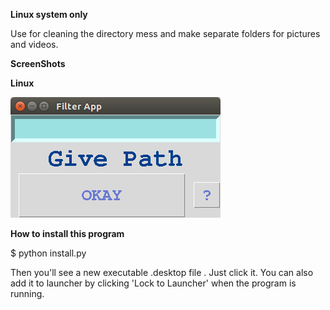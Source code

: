 **Linux system only**

Use for cleaning the directory mess and make separate folders for pictures and videos.


**ScreenShots**


   **Linux**
   
![](https://github.com/vicrobot/Filter_app/blob/master/Pictures/Linux.png)


   **How to install this program**
   
 $  python install.py
 
 Then you'll see a new executable .desktop file . Just click it. 
 You can also add it to launcher by clicking 'Lock to Launcher' when the program is running.
